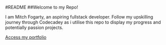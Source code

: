 #README
##Welcome to my Repo!

I am Mitch Fogarty, an aspiring fullstack developer. Follow my upskilling journey through Codecadey as i utilise this repo to display my progress and potentially passion projects.

[Access my portfolio](https://mitchfogarty.github.io/index.html)
